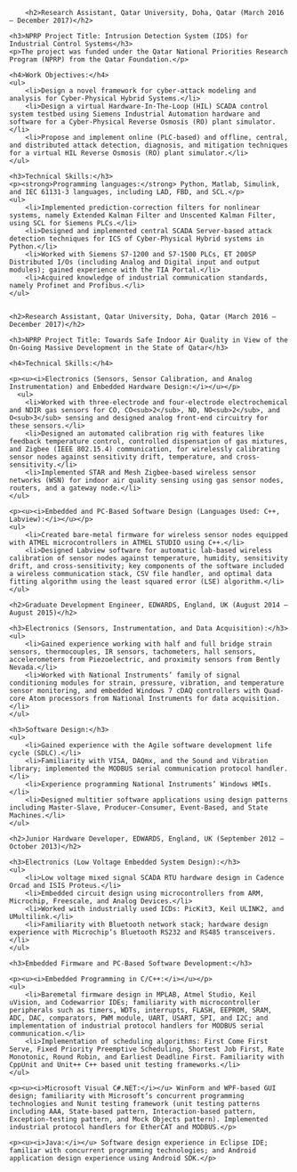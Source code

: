 <html lang="en">
<head>
    <meta charset="UTF-8">
    <title>Work Experience - H. M. Sabbir Ahmad</title>
</head>
<body>

        <h2>Research Assistant, Qatar University, Doha, Qatar (March 2016 – December 2017)</h2>

    <h3>NPRP Project Title: Intrusion Detection System (IDS) for Industrial Control Systems</h3>
    <p>The project was funded under the Qatar National Priorities Research Program (NPRP) from the Qatar Foundation.</p>

    <h4>Work Objectives:</h4>
    <ul>
        <li>Design a novel framework for cyber-attack modeling and analysis for Cyber-Physical Hybrid Systems.</li>
        <li>Design a virtual Hardware-In-The-Loop (HIL) SCADA control system testbed using Siemens Industrial Automation hardware and software for a Cyber-Physical Reverse Osmosis (RO) plant simulator.</li>
        <li>Propose and implement online (PLC-based) and offline, central, and distributed attack detection, diagnosis, and mitigation techniques for a virtual HIL Reverse Osmosis (RO) plant simulator.</li>
    </ul>

    <h3>Technical Skills:</h3>
    <p><strong>Programming languages:</strong> Python, Matlab, Simulink, and IEC 61131-3 languages, including LAD, FBD, and SCL.</p>
    <ul>
        <li>Implemented prediction-correction filters for nonlinear systems, namely Extended Kalman Filter and Unscented Kalman Filter, using SCL for Siemens PLCs.</li>
        <li>Designed and implemented central SCADA Server-based attack detection techniques for ICS of Cyber-Physical Hybrid systems in Python.</li>
        <li>Worked with Siemens S7-1200 and S7-1500 PLCs, ET 200SP Distributed I/Os (including Analog and Digital input and output modules); gained experience with the TIA Portal.</li>
        <li>Acquired knowledge of industrial communication standards, namely Profinet and Profibus.</li>
    </ul>

    
    <h2>Research Assistant, Qatar University, Doha, Qatar (March 2016 – December 2017)</h2>

    <h3>NPRP Project Title: Towards Safe Indoor Air Quality in View of the On-Going Massive Development in the State of Qatar</h3>

    <h4>Technical Skills:</h4>

    <p><u><i>Electronics (Sensors, Sensor Calibration, and Analog Instrumentation) and Embedded Hardware Design:</i></u></p>
      <ul>
        <li>Worked with three-electrode and four-electrode electrochemical and NDIR gas sensors for CO, CO<sub>2</sub>, NO, NO<sub>2</sub>, and O<sub>3</sub> sensing and designed analog front-end circuitry for these sensors.</li>
        <li>Designed an automated calibration rig with features like feedback temperature control, controlled dispensation of gas mixtures, and Zigbee (IEEE 802.15.4) communication, for wirelessly calibrating sensor nodes against sensitivity drift, temperature, and cross-sensitivity.</li>
        <li>Implemented STAR and Mesh Zigbee-based wireless sensor networks (WSN) for indoor air quality sensing using gas sensor nodes, routers, and a gateway node.</li>
    </ul>

    <p><u><i>Embedded and PC-Based Software Design (Languages Used: C++, Labview):</i></u></p>
    <ul>
        <li>Created bare-metal firmware for wireless sensor nodes equipped with ATMEL microcontrollers in ATMEL STUDIO using C++.</li>
        <li>Designed Labview software for automatic lab-based wireless calibration of sensor nodes against temperature, humidity, sensitivity drift, and cross-sensitivity; key components of the software included a wireless communication stack, CSV file handler, and optimal data fitting algorithm using the least squared error (LSE) algorithm.</li>
    </ul>

    <h2>Graduate Development Engineer, EDWARDS, England, UK (August 2014 – August 2015)</h2>

    <h3>Electronics (Sensors, Instrumentation, and Data Acquisition):</h3>
    <ul>
        <li>Gained experience working with half and full bridge strain sensors, thermocouples, IR sensors, tachometers, hall sensors, accelerometers from Piezoelectric, and proximity sensors from Bently Nevada.</li>
        <li>Worked with National Instruments’ family of signal conditioning modules for strain, pressure, vibration, and temperature sensor monitoring, and embedded Windows 7 cDAQ controllers with Quad-core Atom processors from National Instruments for data acquisition.</li>
    </ul>

    <h3>Software Design:</h3>
    <ul>
        <li>Gained experience with the Agile software development life cycle (SDLC).</li>
        <li>Familiarity with VISA, DAQmx, and the Sound and Vibration library; implemented the MODBUS serial communication protocol handler.</li>
        <li>Experience programming National Instruments’ Windows HMIs.</li>
        <li>Designed multitier software applications using design patterns including Master-Slave, Producer-Consumer, Event-Based, and State Machines.</li>
    </ul>

    <h2>Junior Hardware Developer, EDWARDS, England, UK (September 2012 – October 2013)</h2>

    <h3>Electronics (Low Voltage Embedded System Design):</h3>
    <ul>
        <li>Low voltage mixed signal SCADA RTU hardware design in Cadence Orcad and ISIS Proteus.</li>
        <li>Embedded circuit design using microcontrollers from ARM, Microchip, Freescale, and Analog Devices.</li>
        <li>Worked with industrially used ICDs: PicKit3, Keil ULINK2, and UMultilink.</li>
        <li>Familiarity with Bluetooth network stack; hardware design experience with Microchip’s Bluetooth RS232 and RS485 transceivers.</li>
    </ul>

    <h3>Embedded Firmware and PC-Based Software Development:</h3>

    <p><u><i>Embedded Programming in C/C++:</i></u></p>
    <ul>
        <li>Baremetal firmware design in MPLAB, Atmel Studio, Keil uVision, and Codewarrior IDEs; familiarity with microcontroller peripherals such as timers, WDTs, interrupts, FLASH, EEPROM, SRAM, ADC, DAC, comparators, PWM module, UART, USART, SPI, and I2C; and implementation of industrial protocol handlers for MODBUS serial communication.</li>
        <li>Implementation of scheduling algorithms: First Come First Serve, Fixed Priority Preemptive Scheduling, Shortest Job First, Rate Monotonic, Round Robin, and Earliest Deadline First. Familiarity with CppUnit and Unit++ C++ based unit testing frameworks.</li>
    </ul>

    <p><u><i>Microsoft Visual C#.NET:</i></u> WinForm and WPF-based GUI design; familiarity with Microsoft’s concurrent programming technologies and Nunit testing framework (unit testing patterns including AAA, State-based pattern, Interaction-based pattern, Exception-testing pattern, and Mock Objects pattern). Implemented industrial protocol handlers for EtherCAT and MODBUS.</p>

    <p><u><i>Java:</i></u> Software design experience in Eclipse IDE; familiar with concurrent programming technologies; and Android application design experience using Android SDK.</p>



</body>
</html>
